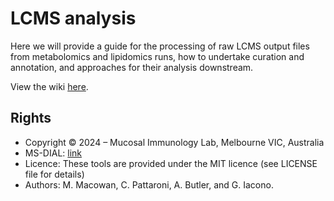 # LCMS analysis

Here we will provide a guide for the processing of raw LCMS output files from metabolomics and lipidomics runs, how to undertake curation and annotation, and approaches for their analysis downstream.

View the wiki [here](https://github.com/mucosal-immunology-lab/microbiome-analysis).

## Rights

* Copyright © 2024 – Mucosal Immunology Lab, Melbourne VIC, Australia
* MS-DIAL: [link](http://prime.psc.riken.jp/compms/msdial/main.html)
* Licence: These tools are provided under the MIT licence (see LICENSE file for details)
* Authors: M. Macowan, C. Pattaroni, A. Butler, and G. Iacono.
